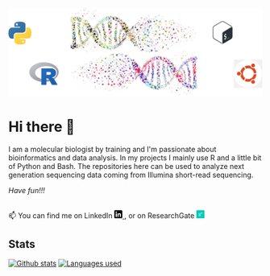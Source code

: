 ![Header](https://raw.githubusercontent.com/tschemic/tschemic/main/Github_Profile_Logo.png "Header")


# Hi there 👋

I am a molecular biologist by training and I'm passionate about bioinformatics and data analysis. In my projects I mainly use R and a little bit of Python and Bash. The repositories here can be used to analyze next generation sequencing data coming from Illumina short-read sequencing.


*Have fun!!!*<br/>
<br/>




📫 You can find me on LinkedIn <a href="https://www.linkedin.com/in/michael-tscherner-81335265/"> <img src="https://raw.githubusercontent.com/tschemic/tschemic/main/linkedin-3-16.png" alt="LinkedIn" width="16"/> </a>, or on ResearchGate <a href="https://www.researchgate.net/profile/Michael_Tscherner/"> <img src="https://raw.githubusercontent.com/tschemic/tschemic/main/RG.png" alt="ResearchGate" width="16"/> </a>





## Stats

[![Github stats](https://github-readme-stats.vercel.app/api?username=tschemic&hide=issues,contribs&show_icons=true&theme=dark)](https://github.com/tschemic)
[![Languages used](https://github-readme-stats.vercel.app/api/top-langs/?username=tschemic&exclude_repo=ThinkStats2&theme=dark)](https://github.com/tschemic)<br/>
<br/>



<!--
**tschemic/tschemic** is a ✨ _special_ ✨ repository because its `README.md` (this file) appears on your GitHub profile.

Here are some ideas to get you started:

- 🔭 I’m currently working on ...
- 🌱 I’m currently learning ...
- 👯 I’m looking to collaborate on ...
- 🤔 I’m looking for help with ...
- 💬 Ask me about ...
- 📫 How to reach me: ...
- 😄 Pronouns: ...
- ⚡ Fun fact: ...
-->
